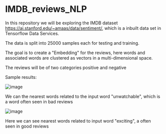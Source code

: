 # IMDB_reviews_NLP
In this repository we will be exploring the IMDB dataset https://ai.stanford.edu/~amaas/data/sentiment/, which is a inbuilt data set in Tensorflow Data Services. 

The data is split into 25000 samples each for testing and training.  

The goal is to create a "Embedding" for the reviews, here words and associated words are clustered as vectors in a multi-dimensional space. 

The reviews will be of two categories positive and negative


Sample results:

![image](https://user-images.githubusercontent.com/46323314/148559981-a8f28193-47a5-44dc-87d3-7355616219f6.png)

We can the nearest words related to the input word "unwatchable", which is a word often seen in bad reviews


![image](https://user-images.githubusercontent.com/46323314/148560559-23477586-a0b6-4eda-96db-3affb0ef3653.png)

Here we can see nearest words related to input word "exciting", a often seen in good reviews
